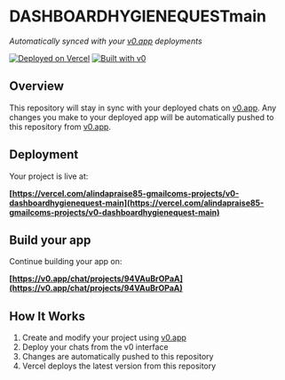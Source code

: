 # DASHBOARDHYGIENEQUESTmain

*Automatically synced with your [v0.app](https://v0.app) deployments*

[![Deployed on Vercel](https://img.shields.io/badge/Deployed%20on-Vercel-black?style=for-the-badge&logo=vercel)](https://vercel.com/alindapraise85-gmailcoms-projects/v0-dashboardhygienequest-main)
[![Built with v0](https://img.shields.io/badge/Built%20with-v0.app-black?style=for-the-badge)](https://v0.app/chat/projects/94VAuBrOPaA)

## Overview

This repository will stay in sync with your deployed chats on [v0.app](https://v0.app).
Any changes you make to your deployed app will be automatically pushed to this repository from [v0.app](https://v0.app).

## Deployment

Your project is live at:

**[https://vercel.com/alindapraise85-gmailcoms-projects/v0-dashboardhygienequest-main](https://vercel.com/alindapraise85-gmailcoms-projects/v0-dashboardhygienequest-main)**

## Build your app

Continue building your app on:

**[https://v0.app/chat/projects/94VAuBrOPaA](https://v0.app/chat/projects/94VAuBrOPaA)**

## How It Works

1. Create and modify your project using [v0.app](https://v0.app)
2. Deploy your chats from the v0 interface
3. Changes are automatically pushed to this repository
4. Vercel deploys the latest version from this repository
